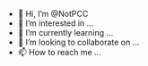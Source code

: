 - 👋 Hi, I’m @NotPCC
- 👀 I’m interested in ...
- 🌱 I’m currently learning ...
- 💞️ I’m looking to collaborate on ...
- 📫 How to reach me ...

<!---
NotPCC/NotPCC is a ✨ special ✨ repository because its `README.md` (this file) appears on your GitHub profile.
You can click the Preview link to take a look at your changes.
--->
